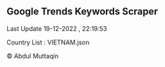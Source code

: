 

## Google Trends Keywords Scraper 
 
Last Update 19-12-2022 , 22:19:53

Country List :
VIETNAM.json



© Abdul Muttaqin 

